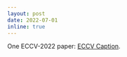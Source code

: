 ```yaml
---
layout: post
date: 2022-07-01
inline: true
---
```


One ECCV-2022 paper: <a href="https://arxiv.org/abs/2204.03359">ECCV Caption</a>.